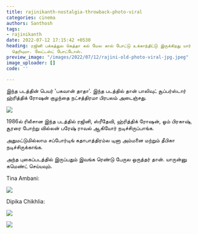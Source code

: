 ```yaml
---
title: rajinikanth-nostalgia-throwback-photo-viral
categories: cinema
authors: Santhosh
tags:
- rajinikanth
date: 2022-07-12 17:15:42 +0530
heading: ரஜினி பக்கத்துல கெத்தா கல் மேல கால் போட்டு உக்காந்திட்டு இருக்கிறது யார்
  தெரியுமா. லேட்டஸ்ட் போட்டோஸ்.
preview_image: "/images/2022/07/12/rajini-old-photo-viral-jpg.jpeg"
image_uploader: []
code: ''

---
```

இந்த படத்தின் பெயர் 'பகவான் தாதா'. இந்த படத்தில் தான் பாலிவுட் சூப்பர்ஸ்டார் ஹ்ரித்திக் ரோஷன் குழந்தை நட்சத்திரமா பிரபலம் அடைஞ்சது.

![](/images/2022/07/12/hrithik-rajinikanth-1-jpg.jpeg)

1986ல் ரிலீசான இந்த படத்தில் ரஜினி, ஸ்ரீதேவி, ஹ்ரித்திக் ரோஷன், ஓம் பிரகாஷ், சூரரை போற்று வில்லன் பரேஷ் ராவல் ஆகியோர் நடிச்சிருப்பாங்க.

அதுமட்டுமில்லாம சப்போர்டிங் கதாபாத்திரம்ல டினா அம்மனை மற்றும் தீபிகா நடிச்சிருக்காங்க.

அந்த புகைப்படத்தில் இருப்பதும் இவங்க ரெண்டு பேருல ஒருத்தர் தான். யாருன்னு கமெண்ட் செய்யவும்.

Tina Ambani:

![](/images/2022/07/12/tina-ambanai-rajinikanth-1-jpg.jpeg)

Dipika Chikhlia:

![](/images/2022/07/12/dipika-rajinikanth-2-webp.jpeg)

![](/images/2022/07/12/dipika-rajinikanth-3-jpg.jpeg)
